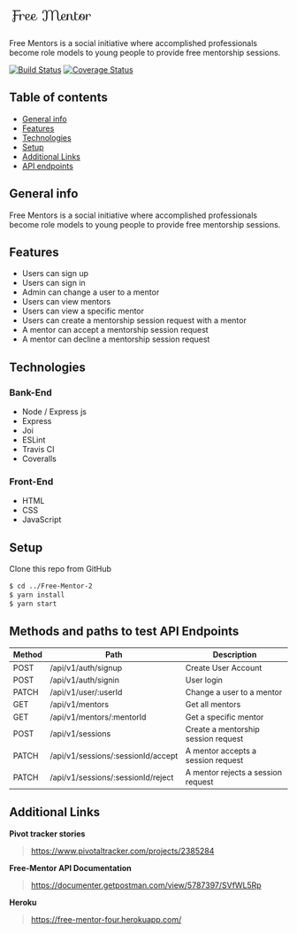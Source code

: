 # <a href="#"><img src="app/public/img/Capture.PNG" title="FVCproductions" alt="FVCproductions" width="30%"></a>
Free Mentors is a social initiative where accomplished professionals become role models to 
young people to provide free mentorship sessions.

[![Build Status](https://travis-ci.org/Mbonigabay/Free-Mentor-2.svg?branch=develop)](https://travis-ci.org/Mbonigabay/Free-Mentor-2)
[![Coverage Status](https://coveralls.io/repos/github/Mbonigabay/Free-Mentor-2/badge.svg?branch=develop)](https://coveralls.io/github/Mbonigabay/Free-Mentor-2?branch=develop)

## Table of contents
* [General info](#general-info)
* [Features](#features)
* [Technologies](#technologies)
* [Setup](#setup)
* [Additional Links](#additional-links)
* [API endpoints](#additional-links)

## General info
Free Mentors is a social initiative where accomplished professionals become role models to
young people to provide free mentorship sessions.

## Features
* Users can sign up
* Users can sign in
* Admin can change a user to a mentor
* Users can view mentors
* Users can view a specific mentor
* Users can create a mentorship session request with a mentor
* A mentor can accept a mentorship session request
* A mentor can decline a mentorship session request

## Technologies
### Bank-End
* Node / Express js
* Express
* Joi
* ESLint
* Travis CI
* Coveralls
### Front-End
* HTML
* CSS
* JavaScript
	
## Setup
Clone this repo from GitHub 

```
$ cd ../Free-Mentor-2
$ yarn install
$ yarn start
```

## Methods and paths to test API Endpoints
| Method      | Path                                                           | Description                          |
|-------------|----------------------------------------------------------------|--------------------------------------|
| POST        | /api/v1/auth/signup                                            | Create User Account                  |
| POST        | /api/v1/auth/signin                                            | User login                           |
| PATCH       | /api/v1/user/:userId                                           | Change a user to a mentor            |
| GET         | /api/v1/mentors                                                | Get all mentors                      |
| GET         | /api/v1/mentors/:mentorId                                      | Get a specific mentor                |
| POST        | /api/v1/sessions                                               | Create a mentorship session request  |
| PATCH       | /api/v1/sessions/:sessionId/accept                             | A mentor accepts a session request   |
| PATCH       | /api/v1/sessions/:sessionId/reject                             | A mentor rejects a session request   |


## Additional Links
**Pivot tracker stories**

> https://www.pivotaltracker.com/projects/2385284

**Free-Mentor API Documentation**

> https://documenter.getpostman.com/view/5787397/SVfWL5Rp

**Heroku**

> https://free-mentor-four.herokuapp.com/


